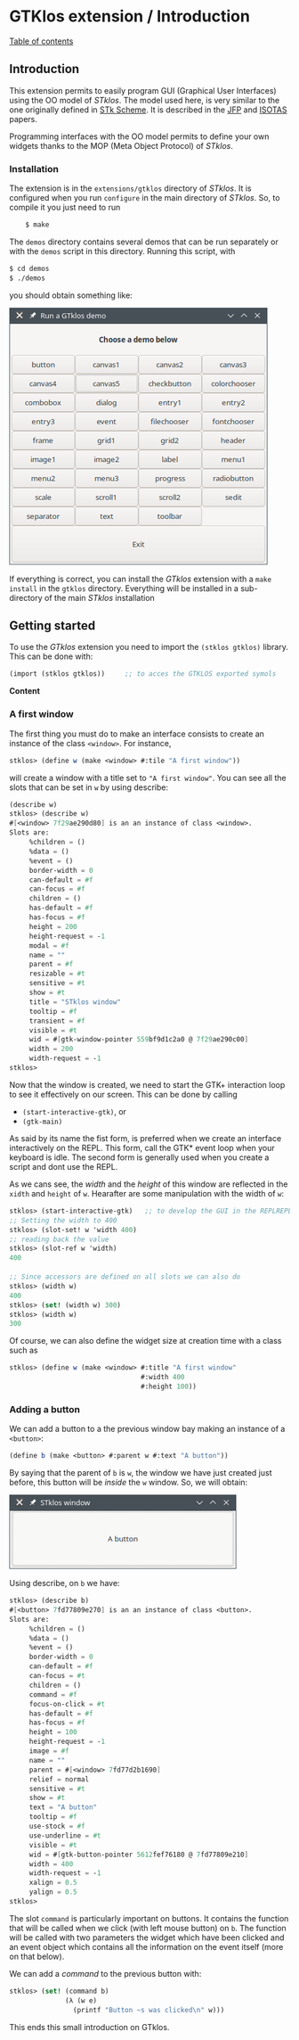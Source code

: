 # GTKlos extension / Introduction


[Table of contents](README.md)


## Introduction

This extension permits to easily program GUI (Graphical User Interfaces) using the OO model of *STklos*. The model used here, is very similar to the one originally defined in [STk Scheme](http://kaolin.unice.fr/STk). It is described in the [JFP](https://www.stklos.net/~eg/Publis/jfp03.pdf) and [ISOTAS](https://www.stklos.net/~eg/Publis/Isotas96.pdf) papers.

Programming interfaces with the OO model permits to define your own widgets thanks to the MOP (Meta Object Protocol) of *STklos*.

### Installation

The extension is in the `extensions/gtklos` directory of *STklos*. It is configured when you run `configure` in the main directory of *STklos*. So, to compile it you just need to run

```bash
    $ make
```

The `demos` directory contains several demos that can be run separately or with the `demos` script in this directory. Running this script, with

```bash
$ cd demos
$ ./demos
```

you should obtain something like:

![](images/demos-main.png)

If everything is correct, you can install the *GTklos* extension with a `make install` in the `gtklos` directory. Everything will be installed in a sub-directory of the main *STklos* installation

## Getting started

To use the *GTklos* extension you need to import the `(stklos gtklos)` library. This can be done with:

```scheme
(import (stklos gtklos))     ;; to acces the GTKLOS exported symols
```

**Content**

### A first window

The first thing you must do to make an interface consists to create an instance of the class `<window>`. For instance,

```scheme
stklos> (define w (make <window> #:tile "A first window"))
```
will create a window with a title set to `"A first window"`. You can see all the  slots that can be set in `w` by using describe:

```scheme
(describe w)
stklos> (describe w)
#[<window> 7f29ae290d80] is an an instance of class <window>.
Slots are: 
     %children = ()
     %data = ()
     %event = ()
     border-width = 0
     can-default = #f
     can-focus = #f
     children = ()
     has-default = #f
     has-focus = #f
     height = 200
     height-request = -1
     modal = #f
     name = ""
     parent = #f
     resizable = #t
     sensitive = #t
     show = #t
     title = "STklos window"
     tooltip = #f
     transient = #f
     visible = #t
     wid = #[gtk-window-pointer 559bf9d1c2a0 @ 7f29ae290c00]
     width = 200
     width-request = -1
stklos> 
```

Now that the window is created, we need to start the GTK+ interaction loop to see it effectively on our screen. This can be done by calling 
- `(start-interactive-gtk)`, or
- `(gtk-main)`

As said by its name the fist form, is preferred when we create an interface interactively on the REPL. This form, call the GTK* event loop when your keyboard is idle. The second form is generally used when you create a script and dont use the REPL. 

As we cans see, the *width* and the *height* of this window are reflected in the `xidth` and `height` of `w`. Hearafter are some manipulation with the width of `w`:


```scheme
stklos> (start-interactive-gtk)   ;; to develop the GUI in the REPLREPL
;; Setting the width to 400
stklos> (slot-set! w 'width 400)
;; reading back the value
stklos> (slot-ref w 'width)
400

;; Since accessors are defined on all slots we can also do
stklos> (width w)
400
stklos> (set! (width w) 300)
stklos> (width w)
300
```

Of course,  we can also define the widget size at creation time with a class such as

```scheme 
stklos> (define w (make <window> #:title "A first window"
                                 #:width 400
                                 #:height 100))
```

### Adding a button

We can add a button to a the previous window bay making an instance of a `<button>`:

```scheme
(define b (make <button> #:parent w #:text "A button"))
```

By saying that the parent of `b` is `w`, the window we have just created just
before, this button will be *inside* the `w` window. So, we will obtain:

![](images/simple-button.png)

Using describe, on `b` we have:

```scheme
stklos> (describe b)
#[<button> 7fd77809e270] is an an instance of class <button>.
Slots are: 
     %children = ()
     %data = ()
     %event = ()
     border-width = 0
     can-default = #f
     can-focus = #t
     children = ()
     command = #f
     focus-on-click = #t
     has-default = #f
     has-focus = #f
     height = 100
     height-request = -1
     image = #f
     name = ""
     parent = #[<window> 7fd77d2b1690]
     relief = normal
     sensitive = #t
     show = #t
     text = "A button"
     tooltip = #f
     use-stock = #f
     use-underline = #t
     visible = #t
     wid = #[gtk-button-pointer 5612fef76180 @ 7fd77809e210]
     width = 400
     width-request = -1
     xalign = 0.5
     yalign = 0.5
stklos> 
```

The slot `command` is particularly important on buttons. It contains the function that will be called when we click (with left mouse button) on `b`. The function will be called with two parameters the widget which have been clicked and an event object which contains all the information on the event itself (more on that below).

We can add a *command* to the previous button with:

```scheme
stklos> (set! (command b)
              (λ (w e)
                (printf "Button ~s was clicked\n" w)))
``` 

This ends this small introduction on GTklos.









<!-- Local Variables: -->
<!-- compile-command: "md31 README.md README.html" -->
<!-- End: -->
